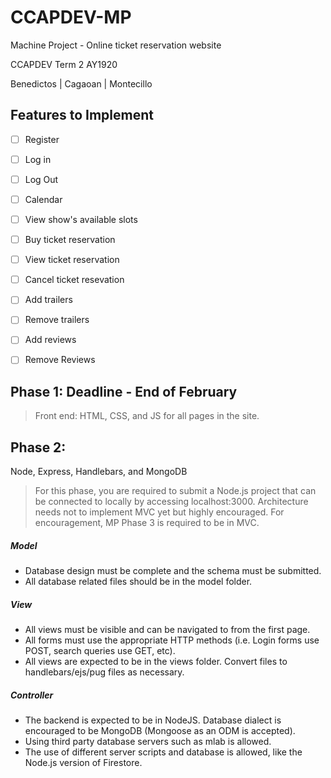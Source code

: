 # CCAPDEV-MP
Machine Project - Online ticket reservation website

CCAPDEV Term 2 AY1920

Benedictos | Cagaoan | Montecillo

## Features to Implement
- [ ] Register
- [ ] Log in
- [ ] Log Out
- [ ] Calendar
- [ ] View show's available slots
- [ ] Buy ticket reservation
- [ ] View ticket reservation
- [ ] Cancel ticket resevation
- [ ] Add trailers
- [ ] Remove trailers
- [ ] Add reviews
- [ ] Remove Reviews


## Phase 1: Deadline - End of February
> Front end: HTML, CSS, and JS for all pages in the site.

## Phase 2:
Node, Express, Handlebars, and MongoDB

>For this phase, you are required to submit a Node.js project that can be connected to locally by accessing localhost:3000. Architecture needs not to implement MVC yet but highly encouraged. For encouragement, MP Phase 3 is required to be in MVC.

##### Model
- Database design must be complete and the schema must be submitted.
- All database related files should be in the model folder.

##### View
- All views must be visible and can be navigated to from the first page.
- All forms must use the appropriate HTTP methods (i.e. Login forms use POST, search queries use GET, etc).
- All views are expected to be in the views folder. Convert files to handlebars/ejs/pug files as necessary.

##### Controller
- The backend is expected to be in NodeJS. Database dialect is encouraged to be MongoDB (Mongoose as an ODM is accepted). 
- Using third party database servers such as mlab is allowed. 
- The use of different server scripts and database is allowed, like the Node.js version of Firestore.